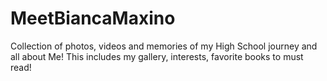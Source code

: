 # MeetBiancaMaxino
Collection of photos, videos and memories of my High School journey and all about Me! This includes my gallery, interests, favorite books to must read!

